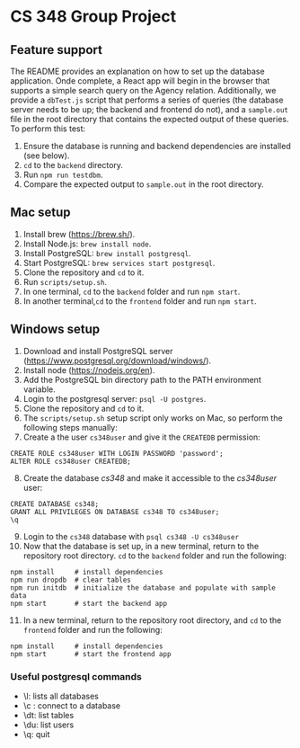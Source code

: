 # CS 348 Group Project
## Feature support
The README provides an explanation on how to set up the database application. Onde complete, a React app will begin in the browser that supports a simple search query on the Agency relation.
Additionally, we provide a `dbTest.js` script that performs a series of queries (the database server needs to be up; the backend and frontend do not), and a `sample.out` file in the root directory that contains the expected output of these queries. To perform this test:
1. Ensure the database is running and backend dependencies are installed (see below).
2. `cd` to the `backend` directory.
3. Run `npm run testdbm`.
4. Compare the expected output to `sample.out` in the root directory.

## Mac setup
1. Install brew (https://brew.sh/).
2. Install Node.js: `brew install node`.
3. Install PostgreSQL: `brew install postgresql`.
4. Start PostgreSQL: `brew services start postgresql`.
5. Clone the repository and `cd` to it.
6. Run `scripts/setup.sh`.
7. In one terminal, `cd` to the `backend` folder and run `npm start`.
8. In another terminal,`cd` to the `frontend` folder and run `npm start`.
## Windows setup
1. Download and install PostgreSQL server (https://www.postgresql.org/download/windows/).
2. Install node (https://nodejs.org/en).
3. Add the PostgreSQL bin directory path to the PATH environment variable.
4. Login to the postgresql server: `psql -U postgres`.
5. Clone the repository and `cd` to it.
6. The `scripts/setup.sh` setup script only works on Mac, so perform the following steps manually:
7. Create a the user `cs348user` and give it the `CREATEDB` permission:
```
CREATE ROLE cs348user WITH LOGIN PASSWORD 'password';
ALTER ROLE cs348user CREATEDB;
```
8. Create the database *cs348* and make it accessible to the *cs348user* user:
```
CREATE DATABASE cs348;
GRANT ALL PRIVILEGES ON DATABASE cs348 TO cs348user;
\q
```
9. Login to the `cs348` database with `psql cs348 -U cs348user`
10. Now that the database is set up, in a new terminal, return to the repository root directory. `cd` to the `backend` folder and run the following:
```
npm install     # install dependencies
npm run dropdb  # clear tables
npm run initdb  # initialize the database and populate with sample data
npm start       # start the backend app
```
11. In a new terminal, return to the repository root directory, and `cd` to the `frontend` folder and run the following:
```
npm install     # install dependencies
npm start       # start the frontend app
```

### Useful postgresql commands
* \l: lists all databases
* \c <database>: connect to a database
* \dt: list tables
* \du: list users
* \q: quit
